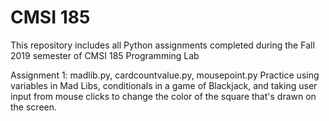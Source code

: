 # CMSI 185
This repository includes all Python assignments completed during the Fall 2019 semester of CMSI 185 Programming Lab

Assignment 1: madlib.py, cardcountvalue.py, mousepoint.py
Practice using variables in Mad Libs, conditionals in a game of Blackjack, and taking user input from mouse clicks to change the color of the square that's drawn on the screen.

